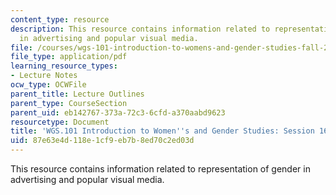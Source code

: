 ```yaml
---
content_type: resource
description: This resource contains information related to representation of gender
  in advertising and popular visual media.
file: /courses/wgs-101-introduction-to-womens-and-gender-studies-fall-2014/87e63e4d118e1cf9eb7b8ed70c2ed03d_MITWGS_101F14_Sess16.pdf
file_type: application/pdf
learning_resource_types:
- Lecture Notes
ocw_type: OCWFile
parent_title: Lecture Outlines
parent_type: CourseSection
parent_uid: eb142767-373a-72c3-6cfd-a370aabd9623
resourcetype: Document
title: 'WGS.101 Introduction to Women''s and Gender Studies: Session 16 Lecture Outline'
uid: 87e63e4d-118e-1cf9-eb7b-8ed70c2ed03d
---
```

This resource contains information related to representation of gender in advertising and popular visual media.

